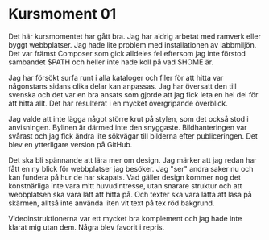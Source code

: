 Kursmoment 01
===============================

Det här kursmomentet har gått bra. Jag har aldrig arbetat med ramverk eller
byggt webbplatser. Jag hade lite problem med installationen av labbmiljön. Det
var främst Composer som gick alldeles fel eftersom jag inte förstod sambandet
$PATH och heller inte hade koll på vad $HOME är.  

Jag har försökt surfa runt i alla kataloger och filer för att hitta var
någonstans sidans olika delar kan anpassas. Jag har översatt den till svenska
och det var en bra ansats som gjorde att jag fick leta en hel del
för att hitta allt. Det har resulterat i en mycket övergripande överblick.

Jag valde att inte lägga något större krut på stylen, som det också stod i
anvisningen. Bylinen är därmed inte den snyggaste. Bildhanteringen var svårast
och jag fick ändra lite sökvägar till bilderna efter publiceringen. Det blev en
ytterligare version på GitHub.

Det ska bli spännande att lära mer om design. Jag märker att jag redan har fått
en ny blick för webbplatser jag besöker. Jag "ser" andra saker nu och kan fundera
på hur de har skapats. Vad gäller design kommer nog det konstnärliga inte vara
mitt huvudintresse, utan snarare struktur och att webbplatsen ska vara lätt att
hitta på. Och texter ska vara lätta att läsa på skärmen, alltså inte använda
liten vit text på tex röd bakgrund.

Videoinstruktionerna var ett mycket bra komplement och jag hade inte klarat mig
utan dem. Några blev favorit i repris.
